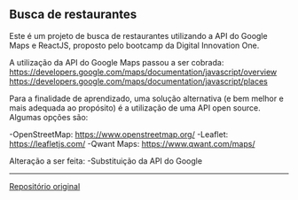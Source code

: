 ## Busca de restaurantes

Este é um projeto de busca de restaurantes utilizando a API do Google Maps e ReactJS, proposto pelo bootcamp da Digital Innovation One.

A utilização da API do Google Maps passou a ser cobrada:
https://developers.google.com/maps/documentation/javascript/overview
https://developers.google.com/maps/documentation/javascript/places

Para a finalidade de aprendizado, uma solução alternativa (e bem melhor e mais adequada ao propósito) é a  utilização de uma API open source. Algumas opções são:

-OpenStreetMap: https://www.openstreetmap.org/
-Leaflet: https://leafletjs.com/
-Qwant Maps: https://www.qwant.com/maps/

Alteração a ser feita:
-Substituição da API do Google 

---
[Repositório original](https://github.com/patrick-narciso/restaurants-search)